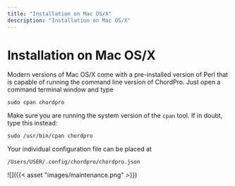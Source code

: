 ```yaml
---
title: "Installation on Mac OS/X"
description: "Installation on Mac OS/X"
---
```


# Installation on Mac OS/X


Modern versions of Mac OS/X come with a pre-installed version of Perl that is capable of running the command line version of ChordPro. Just open a command terminal window and type

`sudo cpan chordpro`

Make sure you are running the system version of the `cpan` tool. If in doubt, type this instead:

`sudo /usr/bin/cpan chordpro`

Your individual configuration file can be placed at

`/Users/USER/.config/chordpro/chordpro.json`

![]({{< asset "images/maintenance.png" >}})
